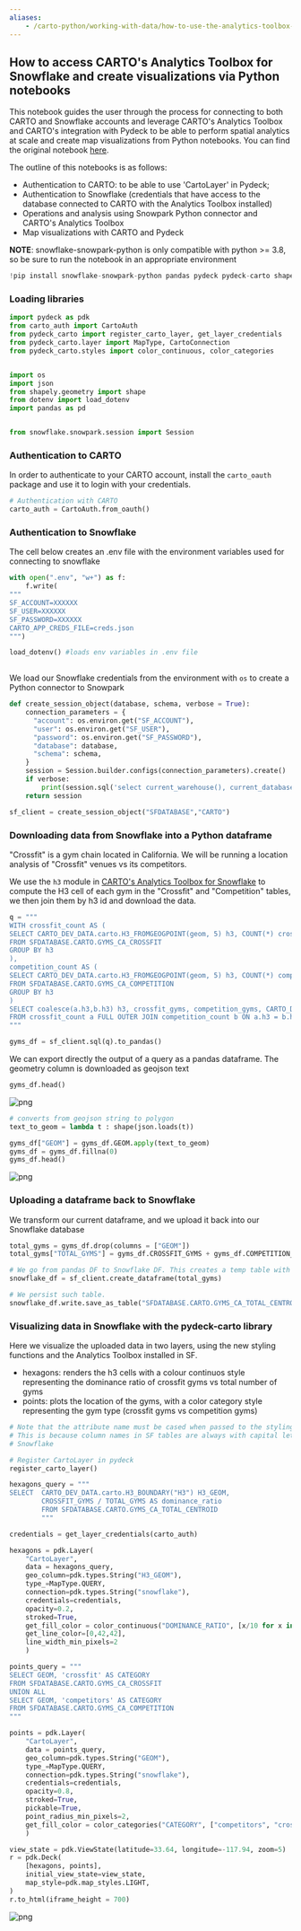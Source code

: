 ```yaml
---
aliases:
    - /carto-python/working-with-data/how-to-use-the-analytics-toolbox-for-snowflake
---
```


## How to access CARTO's Analytics Toolbox for Snowflake and create visualizations via Python notebooks

This notebook guides the user through the process for connecting to both CARTO and Snowflake accounts and leverage CARTO's Analytics Toolbox and CARTO's integration with Pydeck to be able to perform spatial analytics at scale and create map visualizations from Python notebooks. You can find the original notebook [here](https://github.com/CartoDB/research-public/blob/master/pydeck-carto/Snowflake_CARTO_and_Pydeck_integration_for_map_visualizations_in_notebooks_V2.ipynb).

The outline of this notebooks is as follows:

* Authentication to CARTO: to be able to use 'CartoLayer' in Pydeck;
* Authentication to Snowflake (credentials that have access to the database connected to CARTO with the Analytics Toolbox installed)   
* Operations and analysis using Snowpark Python connector and CARTO's Analytics Toolbox
* Map visualizations with CARTO and Pydeck



**NOTE**: snowflake-snowpark-python is only compatible with python >= 3.8, so be sure to run the notebook in an appropriate environment



```python
!pip install snowflake-snowpark-python pandas pydeck pydeck-carto shapely python-dotenv
```

### Loading libraries


```python
import pydeck as pdk
from carto_auth import CartoAuth
from pydeck_carto import register_carto_layer, get_layer_credentials
from pydeck_carto.layer import MapType, CartoConnection
from pydeck_carto.styles import color_continuous, color_categories


import os
import json
from shapely.geometry import shape
from dotenv import load_dotenv
import pandas as pd


from snowflake.snowpark.session import Session

```

### Authentication to CARTO
In order to authenticate to your CARTO account, install the `carto_oauth` package and use it to login with your credentials.


```python
# Authentication with CARTO
carto_auth = CartoAuth.from_oauth()
```

### Authentication to Snowflake
The cell below creates an .env file with the environment variables used for connecting to snowflake


```python
with open(".env", "w+") as f:
    f.write(
"""
SF_ACCOUNT=XXXXXX
SF_USER=XXXXXX
SF_PASSWORD=XXXXXX
CARTO_APP_CREDS_FILE=creds.json
""")

load_dotenv() #loads env variables in .env file
    
```



We load our Snowflake credentials from the environment with `os` to create a Python connector to Snowpark 



```python
def create_session_object(database, schema, verbose = True):
    connection_parameters = {
      "account": os.environ.get("SF_ACCOUNT"),
      "user": os.environ.get("SF_USER"),
      "password": os.environ.get("SF_PASSWORD"),
      "database": database,
      "schema": schema,
    }
    session = Session.builder.configs(connection_parameters).create()
    if verbose:
        print(session.sql('select current_warehouse(), current_database(), current_schema()').collect())
    return session
```


```python
sf_client = create_session_object("SFDATABASE","CARTO")
```


### Downloading data from Snowflake into a Python dataframe

"Crossfit" is a gym chain located in California. We will be running a location analysis of "Crossfit" venues vs its competitors. 

We use the `h3` module in [CARTO's Analytics Toolbox for Snowflake](https://docs.carto.com/analytics-toolbox-snowflake/overview/getting-started/) to compute the H3 cell of each gym in the "Crossfit" and "Competition" tables, we then join them by h3 id and download the data.


```python
q = """
WITH crossfit_count AS (
SELECT CARTO_DEV_DATA.carto.H3_FROMGEOGPOINT(geom, 5) h3, COUNT(*) crossfit_gyms
FROM SFDATABASE.CARTO.GYMS_CA_CROSSFIT
GROUP BY h3
),
competition_count AS (
SELECT CARTO_DEV_DATA.carto.H3_FROMGEOGPOINT(geom, 5) h3, COUNT(*) competition_gyms
FROM SFDATABASE.CARTO.GYMS_CA_COMPETITION
GROUP BY h3
)
SELECT coalesce(a.h3,b.h3) h3, crossfit_gyms, competition_gyms, CARTO_DEV_DATA.carto.H3_BOUNDARY(coalesce(a.h3,b.h3)) geom
FROM crossfit_count a FULL OUTER JOIN competition_count b ON a.h3 = b.h3  
"""
```


```python
gyms_df = sf_client.sql(q).to_pandas()
```

We can export directly the output of a query as a pandas dataframe. The geometry column is downloaded as geojson text


```python
gyms_df.head()
```


    
![png](/img/carto-python/sf-notebook/output_16_0.png)
    



```python
# converts from geojson string to polygon
text_to_geom = lambda t : shape(json.loads(t))

gyms_df["GEOM"] = gyms_df.GEOM.apply(text_to_geom)
gyms_df = gyms_df.fillna(0)
gyms_df.head()
```


    
![png](/img/carto-python/sf-notebook/output_17_0.png)
    


### Uploading a dataframe back to Snowflake

We transform our current dataframe, and we upload it back into our Snowflake database


```python
total_gyms = gyms_df.drop(columns = ["GEOM"])
total_gyms["TOTAL_GYMS"] = gyms_df.CROSSFIT_GYMS + gyms_df.COMPETITION_GYMS

# We go from pandas DF to Snowflake DF. This creates a temp table with the data, which will be dropped at the end of the session.
snowflake_df = sf_client.create_dataframe(total_gyms)

# We persist such table.
snowflake_df.write.save_as_table("SFDATABASE.CARTO.GYMS_CA_TOTAL_CENTROID", mode = "overwrite")
```

### Visualizing data in Snowflake with the pydeck-carto library 

Here we visualize the uploaded data in two layers, using the new styling functions and the Analytics Toolbox installed in SF.
* hexagons: renders the h3 cells with a colour continuos style representing the dominance ratio of crossfit gyms vs total number of gyms
* points: plots the location of the gyms, with a color category style representing the gym type (crossfit gyms vs competition gyms)


```python
# Note that the attribute name must be cased when passed to the styling functions even though in the query is uncased. 
# This is because column names in SF tables are always with capital letters
# Snowflake

# Register CartoLayer in pydeck
register_carto_layer()

hexagons_query = """
SELECT  CARTO_DEV_DATA.carto.H3_BOUNDARY("H3") H3_GEOM,
        CROSSFIT_GYMS / TOTAL_GYMS AS dominance_ratio
        FROM SFDATABASE.CARTO.GYMS_CA_TOTAL_CENTROID
        """

credentials = get_layer_credentials(carto_auth)

hexagons = pdk.Layer(
    "CartoLayer",
    data = hexagons_query,
    geo_column=pdk.types.String("H3_GEOM"),
    type_=MapType.QUERY,
    connection=pdk.types.String("snowflake"),
    credentials=credentials,
    opacity=0.2,
    stroked=True,
    get_fill_color = color_continuous("DOMINANCE_RATIO", [x/10 for x in range(10)], colors = "Tropic"),
    get_line_color=[0,42,42],
    line_width_min_pixels=2
    )

points_query = """
SELECT GEOM, 'crossfit' AS CATEGORY
FROM SFDATABASE.CARTO.GYMS_CA_CROSSFIT
UNION ALL
SELECT GEOM, 'competitors' AS CATEGORY
FROM SFDATABASE.CARTO.GYMS_CA_COMPETITION
"""

points = pdk.Layer(
    "CartoLayer",
    data = points_query,
    geo_column=pdk.types.String("GEOM"),
    type_=MapType.QUERY,
    connection=pdk.types.String("snowflake"),
    credentials=credentials,
    opacity=0.8,
    stroked=True,
    pickable=True,
    point_radius_min_pixels=2,
    get_fill_color = color_categories("CATEGORY", ["competitors", "crossfit"], colors = "Tropic")
    )

view_state = pdk.ViewState(latitude=33.64, longitude=-117.94, zoom=5)
r = pdk.Deck(
    [hexagons, points],
    initial_view_state=view_state,
    map_style=pdk.map_styles.LIGHT,
)
r.to_html(iframe_height = 700)
```

![png](/img/carto-python/sf-notebook/sf_map.png)